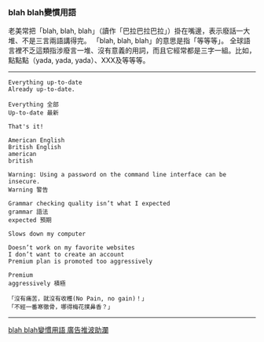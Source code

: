 ### blah blah變慣用語

老美常把「blah, blah, blah」（讀作「巴拉巴拉巴拉」）掛在嘴邊，表示廢話一大堆、不是三言兩語講得完。
「blah, blah, blah」的意思是指「等等等」。
全球語言裡不乏這類指涉廢言一堆、沒有意義的用詞，而且它經常都是三字一組。比如，點點點（yada, yada, yada）、XXX及等等等。  

---

```
Everything up-to-date
Already up-to-date.

Everything 全部
Up-to-date 最新

That's it!

American English
British English
american
british
```

```
Warning: Using a password on the command line interface can be insecure.
Warning 警告
```

```
Grammar checking quality isn’t what I expected
grammar 語法
expected 預期

Slows down my computer

Doesn’t work on my favorite websites
I don’t want to create an account
Premium plan is promoted too aggressively

Premium
aggressively 積極
```


```
「沒有痛苦，就沒有收穫(No Pain, no gain)！」
「不經一番寒徹骨，哪得梅花撲鼻香？」
```

---
[blah blah變慣用語 廣告推波助瀾](https://tw.news.yahoo.com/blah-blah%E8%AE%8A%E6%85%A3%E7%94%A8%E8%AA%9E-%E5%BB%A3%E5%91%8A%E6%8E%A8%E6%B3%A2%E5%8A%A9%E7%80%BE-220041975.html)
